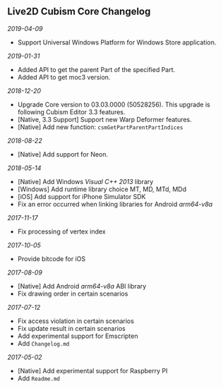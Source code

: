 ## Live2D Cubism Core Changelog

*2019-04-09*
- Support Universal Windows Platform for Windows Store application.


*2019-01-31*

- Added API to get the parent Part of the specified Part.
- Added API to get moc3 version.


*2018-12-20*
- Upgrade Core version to 03.03.0000 (50528256). This upgrade is following Cubism Editor 3.3 features.
- [Native, 3.3 Support] Support new Warp Deformer features.
- [Native] Add new function: `csmGetPartParentPartIndices`


*2018-08-22*

- [Native] Add support for Neon.


*2018-05-14*

- [Native] Add Windows *Visual C++ 2013* library
- [Windows] Add runtime library choice MT, MD, MTd, MDd
- [iOS] Add support for iPhone Simulator SDK
- Fix an error occurred when linking libraries for Android *arm64-v8a*


*2017-11-17*

- Fix processing of vertex index


*2017-10-05*

- Provide bitcode for iOS


*2017-08-09*

- [Native] Add Android *arm64-v8a* ABI library
- Fix drawing order in certain scenarios


*2017-07-12*

- Fix access violation in certain scenarios
- Fix update result in certain scenarios
- Add experimental support for Emscripten
- Add `Changelog.md`


*2017-05-02*

- [Native] Add experimental support for Raspberry PI
- Add `Readme.md`
